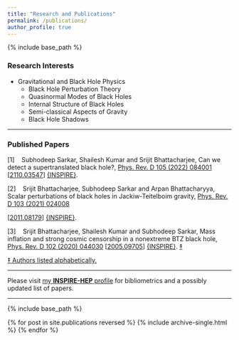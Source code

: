 ```yaml
---
title: "Research and Publications"
permalink: /publications/
author_profile: true
---
```

{% include base_path %}

### Research Interests

* Gravitational and Black Hole Physics
  - Black Hole Perturbation Theory
  - Quasinormal Modes of Black Holes
  - Internal Structure of Black Holes
  - Semi-classical Aspects of Gravity
  - Black Hole Shadows

---

<html xmlns="http://www.w3.org/1999/xhtml">
<head>

<meta http-equiv="Content-Type" content="text/html; charset=iso-8859-1" />
<meta name="generator" content="TeX4ht (https://tug.org/tex4ht/)" />
<meta name="originator" content="TeX4ht (https://tug.org/tex4ht/)" />
<!-- html,xhtml -->
<meta name="src" content="publications.tex" />
<link rel="stylesheet" type="text/css" href="/_pages/publications.css" />
</head><body
>
<h3 class="likesectionHead"><a
 id="x1-1000"></a>Published Papers</h3>
<!--l. 2--><p class="noindent" >
   </p><div class="thebibliography">
   <p class="bibitem" ><span class="biblabel">
 [1]<span class="bibsp">&#x00A0;&#x00A0;&#x00A0;</span></span>
   <a
 id="XSarkar:2021djs"></a><span
class="cmbx-10">Subhodeep</span>
   <span
class="cmbx-10">Sarkar</span>,
   Shailesh
   Kumar
   and
   Srijit
   Bhattacharjee,
   <span
class="cmti-10">Can</span>
   <span
class="cmti-10">we</span>
   <span
class="cmti-10">detect</span>
   <span
class="cmti-10">a</span>
   <span
class="cmti-10">supertranslated</span>
   <span
class="cmti-10">black</span>
   <span
class="cmti-10">hole?</span>,
   <a
href="https://doi.org/10.1103/PhysRevD.105.084001" target="_blank" ><span
class="cmti-10">Phys.</span>
   <span
class="cmti-10">Rev.</span>
   <span
class="cmti-10">D</span>
   <span
class="cmbx-10">105</span>
   (2022)
   084001</a>
   [<a
href="https://arxiv.org/abs/2110.03547" target="_blank" ><span
class="cmtt-10">2110.03547</span></a>]
   <a
href="https://inspirehep.net/literature/1940051" target="_blank" >
   <span
class="cmsy-10">{</span><span
class="cmtt-10">INSPIRE</span><span
class="cmsy-10">}</span></a>.
   </p>
   <p class="bibitem" ><span class="biblabel">
 [2]<span class="bibsp">&#x00A0;&#x00A0;&#x00A0;</span></span>
   <a
 id="XBhattacharjee:2020nul"></a>Srijit
   Bhattacharjee,
   <span
class="cmbx-10">Subhodeep</span>
   <span
class="cmbx-10">Sarkar</span>
   and
   Arpan
   Bhattacharyya,
   <span
class="cmti-10">Scalar</span>
   <span
class="cmti-10">perturbations</span>
   <span
class="cmti-10">of</span>
   <span
class="cmti-10">black</span>
   <span
class="cmti-10">holes</span>
   <span
class="cmti-10">in</span>
   <span
class="cmti-10">Jackiw-Teitelboim</span>
   <span
class="cmti-10">gravity</span>,
   <a
href="https://doi.org/10.1103/PhysRevD.103.024008" target="_blank" ><span
class="cmti-10">Phys.</span>
   <span
class="cmti-10">Rev.</span>
   <span
class="cmti-10">D</span>
   <span
class="cmbx-10">103</span>
   (2021)
   024008</a>


   [<a
href="https://arxiv.org/abs/2011.08179" target="_blank" ><span
class="cmtt-10">2011.08179</span></a>]
   <a
href="https://inspirehep.net/literature/1830603" target="_blank" >
   <span
class="cmsy-10">{</span><span
class="cmtt-10">INSPIRE</span><span
class="cmsy-10">}</span></a>.
   </p>
   <p class="bibitem" ><span class="biblabel">
 [3]<span class="bibsp">&#x00A0;&#x00A0;&#x00A0;</span></span>
   <a
 id="XBhattacharjee:2020gbo"></a>Srijit
   Bhattacharjee,
   Shailesh
   Kumar
   and
   <span
class="cmbx-10">Subhodeep</span>
   <span
class="cmbx-10">Sarkar</span>,
   <span
class="cmti-10">Mass</span>
   <span
class="cmti-10">inflation</span>
   <span
class="cmti-10">and</span>
   <span
class="cmti-10">strong</span>
   <span
class="cmti-10">cosmic</span>
   <span
class="cmti-10">censorship</span>
   <span
class="cmti-10">in</span>
   <span
class="cmti-10">a</span>
   <span
class="cmti-10">nonextreme</span>
   <span
class="cmti-10">BTZ</span>
   <span
class="cmti-10">black</span>
   <span
class="cmti-10">hole</span>,
   <a
href="https://doi.org/10.1103/PhysRevD.102.044030" target="_blank" ><span
class="cmti-10">Phys.</span>
   <span
class="cmti-10">Rev.</span>
   <span
class="cmti-10">D</span>
   <span
class="cmbx-10">102</span>
   (2020)
   044030</a>
   [<a
href="https://arxiv.org/abs/2005.09705" target="_blank" ><span
class="cmtt-10">2005.09705</span></a>]
   <a
href="https://inspirehep.net/literature/1797104" target="_blank" >
   <span
class="cmsy-10">{</span><span
class="cmtt-10">INSPIRE</span><span
class="cmsy-10">}</span></a>.
   <a
href="#x1-1000doc"><span id="textcolor1"><span
class="tcrm-1000">&#8225;</span></span></a>
</p>
   </div>
<!--l. 40--><p class="noindent" ><a
href="https://doi.org/10.1093/reseval/rvy008" target="_blank" ><span id="textcolor2"><span
class="tcrm-0800">&#8225;</span></span> <span
class="cmr-8">Authors listed alphabetically.</span></a> <a
 id="x1-1000doc"></a>
</p>

</body></html>





---

Please visit [my **INSPIRE-HEP** profile](https://inspirehep.net/literature?sort=mostrecent&size=25&page=1&q=exactauthor%3A%20S.Sarkar.12&ui-citation-summary=true&ui-exclude-self-citations=true) for bibliometrics and a possibly updated list of papers.

---



 {% include base_path %}

 {% for post in site.publications reversed %}
 {% include archive-single.html %}
 {% endfor %}
